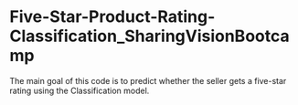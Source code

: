 # Five-Star-Product-Rating-Classification_SharingVisionBootcamp
The main goal of this code is to predict whether the seller gets a five-star rating using the Classification model.

